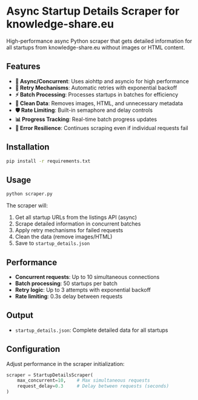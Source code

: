 # Async Startup Details Scraper for knowledge-share.eu

High-performance async Python scraper that gets detailed information for all startups from knowledge-share.eu without images or HTML content.

## Features

- **🚀 Async/Concurrent**: Uses aiohttp and asyncio for high performance
- **🔄 Retry Mechanisms**: Automatic retries with exponential backoff
- **⚡ Batch Processing**: Processes startups in batches for efficiency  
- **🧹 Clean Data**: Removes images, HTML, and unnecessary metadata
- **🛡️ Rate Limiting**: Built-in semaphore and delay controls
- **📊 Progress Tracking**: Real-time batch progress updates
- **🎯 Error Resilience**: Continues scraping even if individual requests fail

## Installation

```bash
pip install -r requirements.txt
```

## Usage

```bash
python scraper.py
```

The scraper will:
1. Get all startup URLs from the listings API (async)
2. Scrape detailed information in concurrent batches
3. Apply retry mechanisms for failed requests
4. Clean the data (remove images/HTML)
5. Save to `startup_details.json`

## Performance

- **Concurrent requests**: Up to 10 simultaneous connections
- **Batch processing**: 50 startups per batch
- **Retry logic**: Up to 3 attempts with exponential backoff
- **Rate limiting**: 0.3s delay between requests

## Output

- `startup_details.json`: Complete detailed data for all startups

## Configuration

Adjust performance in the scraper initialization:

```python
scraper = StartupDetailsScraper(
    max_concurrent=10,    # Max simultaneous requests
    request_delay=0.3     # Delay between requests (seconds)
)
```